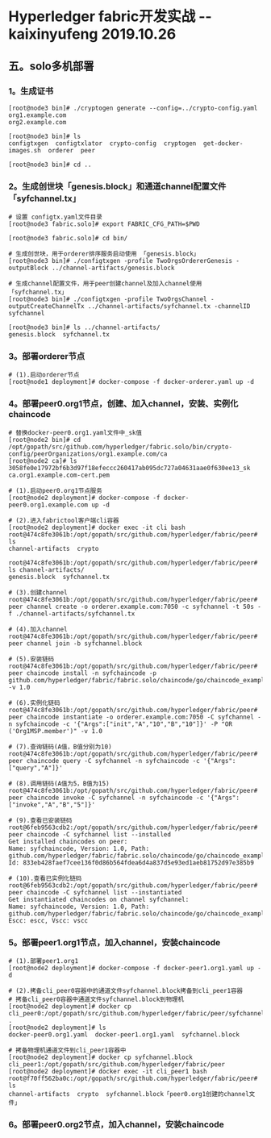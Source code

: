 # Hyperledger fabric开发实战   --kaixinyufeng 2019.10.26

## 五。solo多机部署

### 1。生成证书

    [root@node3 bin]# ./cryptogen generate --config=../crypto-config.yaml
    org1.example.com
    org2.example.com

    [root@node3 bin]# ls
    configtxgen  configtxlator  crypto-config  cryptogen  get-docker-images.sh  orderer  peer

    [root@node3 bin]# cd ..

### 2。生成创世块「genesis.block」和通道channel配置文件「syfchannel.tx」

    # 设置 configtx.yaml文件目录
    [root@node3 fabric.solo]# export FABRIC_CFG_PATH=$PWD

    [root@node3 fabric.solo]# cd bin/

    # 生成创世块，用于orderer排序服务启动使用 「genesis.block」
    [root@node3 bin]# ./configtxgen -profile TwoOrgsOrdererGenesis -outputBlock ../channel-artifacts/genesis.block

    # 生成channel配置文件，用于peer创建channel及加入channel使用 「syfchannel.tx」 
    [root@node3 bin]# ./configtxgen -profile TwoOrgsChannel -outputCreateChannelTx ../channel-artifacts/syfchannel.tx -channelID syfchannel
    
    [root@node3 bin]# ls ../channel-artifacts/
    genesis.block  syfchannel.tx

### 3。部署orderer节点

    # (1).启动orderer节点
    [root@node1 deployment]# docker-compose -f docker-orderer.yaml up -d

### 4。部署peer0.org1节点，创建、加入channel，安装、实例化chaincode

    # 替换docker-peer0.org1.yaml文件中_sk值
    [root@node2 bin]# cd /opt/gopath/src/github.com/hyperledger/fabric.solo/bin/crypto-config/peerOrganizations/org1.example.com/ca
    [root@node2 ca]# ls
    3058fe0e17972bf6b3d97f18efeccc260417ab095dc727a04631aae0f630ee13_sk  ca.org1.example.com-cert.pem
    
    # (1).启动peer0.org1节点服务
    [root@node2 deployment]# docker-compose -f docker-peer0.org1.example.com up -d

    # (2).进入fabrictool客户端cli容器
    [root@node2 deployment]# docker exec -it cli bash
    root@474c8fe3061b:/opt/gopath/src/github.com/hyperledger/fabric/peer# ls
    channel-artifacts  crypto

    root@474c8fe3061b:/opt/gopath/src/github.com/hyperledger/fabric/peer# ls channel-artifacts/
    genesis.block  syfchannel.tx

    # (3).创建channel
    root@474c8fe3061b:/opt/gopath/src/github.com/hyperledger/fabric/peer# peer channel create -o orderer.example.com:7050 -c syfchannel -t 50s -f ./channel-artifacts/syfchannel.tx

    # (4).加入channel
    root@474c8fe3061b:/opt/gopath/src/github.com/hyperledger/fabric/peer# peer channel join -b syfchannel.block
    
    # (5).安装链码
    root@474c8fe3061b:/opt/gopath/src/github.com/hyperledger/fabric/peer# peer chaincode install -n syfchaincode -p github.com/hyperledger/fabric/fabric.solo/chaincode/go/chaincode_example02 -v 1.0

    # (6).实例化链码
    root@474c8fe3061b:/opt/gopath/src/github.com/hyperledger/fabric/peer# peer chaincode instantiate -o orderer.example.com:7050 -C syfchannel -n syfchaincode -c '{"Args":["init","A","10","B","10"]}' -P "OR ('Org1MSP.member')" -v 1.0

    # (7).查询链码(A值，B值分别为10)
    root@474c8fe3061b:/opt/gopath/src/github.com/hyperledger/fabric/peer# peer chaincode query -C syfchannel -n syfchaincode -c '{"Args":["query","A"]}'

    # (8).调用链码(A值为5，B值为15)
    root@474c8fe3061b:/opt/gopath/src/github.com/hyperledger/fabric/peer# peer chaincode invoke -C syfchannel -n syfchaincode -c '{"Args":["invoke","A","B","5"]}'

    # (9).查看已安装链码
    root@6feb9563cdb2:/opt/gopath/src/github.com/hyperledger/fabric/peer# peer chaincode -C syfchannel list --installed
    Get installed chaincodes on peer:
    Name: syfchaincode, Version: 1.0, Path: github.com/hyperledger/fabric/fabric.solo/chaincode/go/chaincode_example02, Id: 833eb428faef7cee136f0d86b564fdea6d4a837d5e93ed1aeb81752d97e385b9

    # (10).查看已实例化链码
    root@6feb9563cdb2:/opt/gopath/src/github.com/hyperledger/fabric/peer# peer chaincode -C syfchannel list --instantiated
    Get instantiated chaincodes on channel syfchannel:
    Name: syfchaincode, Version: 1.0, Path: github.com/hyperledger/fabric/fabric.solo/chaincode/go/chaincode_example02, Escc: escc, Vscc: vscc

### 5。部署peer1.org1节点，加入channel，安装chaincode
    
    # (1).部署peer1.org1
    [root@node2 deployment]# docker-compose -f docker-peer1.org1.yaml up -d

    # (2).拷备cli_peer0容器中的通道文件syfchannel.block拷备到cli_peer1容器
    # 拷备cli_peer0容器中通道文件syfchannel.block到物理机
    [root@node2 deployment]# docker cp cli_peer0:/opt/gopath/src/github.com/hyperledger/fabric/peer/syfchannel.block .
    [root@node2 deployment]# ls
    docker-peer0.org1.yaml  docker-peer1.org1.yaml  syfchannel.block

    # 拷备物理机通道文件到cli_peer1容器中
    [root@node2 deployment]# docker cp syfchannel.block cli_peer1:/opt/gopath/src/github.com/hyperledger/fabric/peer
    [root@node2 deployment]# docker exec -it cli_peer1 bash
    root@f70ff562ba0c:/opt/gopath/src/github.com/hyperledger/fabric/peer# ls
    channel-artifacts  crypto  syfchannel.block「peer0.org1创建的channel文件」

### 6。部署peer0.org2节点，加入channel，安装chaincode



